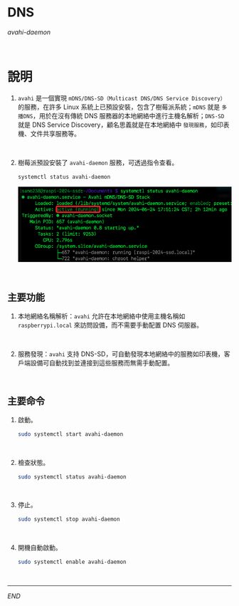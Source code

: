 # DNS

_avahi-daemon_

<br>

# 說明

1. `avahi` 是一個實現 `mDNS/DNS-SD（Multicast DNS/DNS Service Discovery）` 的服務，在許多 Linux 系統上已預設安裝，包含了樹莓派系統；`mDNS` 就是 `多播DNS`，用於在沒有傳統 DNS 服務器的本地網絡中進行主機名解析；`DNS-SD` 就是 DNS Service Discovery，顧名思義就是在本地網絡中 `發現服務`，如印表機、文件共享服務等。

<br>

2. 樹莓派預設安裝了 `avahi-daemon` 服務，可透過指令查看。

   ```bash
   systemctl status avahi-daemon
   ```

   ![](images/img_21.png)

<br>

## 主要功能

1. 本地網絡名稱解析：`avahi` 允許在本地網絡中使用主機名稱如 `raspberrypi.local` 來訪問設備，而不需要手動配置 DNS 伺服器。

<br>

2. 服務發現：`avahi` 支持 DNS-SD，可自動發現本地網絡中的服務如印表機，客戶端設備可自動找到並連接到這些服務而無需手動配置。

<br>

## 主要命令

1. 啟動。

   ```bash
   sudo systemctl start avahi-daemon
   ```

<br>

2. 檢查狀態。

   ```bash
   sudo systemctl status avahi-daemon
   ```

<br>

3. 停止。

   ```bash
   sudo systemctl stop avahi-daemon
   ```

<br>

4. 開機自動啟動。

   ```bash
   sudo systemctl enable avahi-daemon
   ```

<br>

___

_END_
